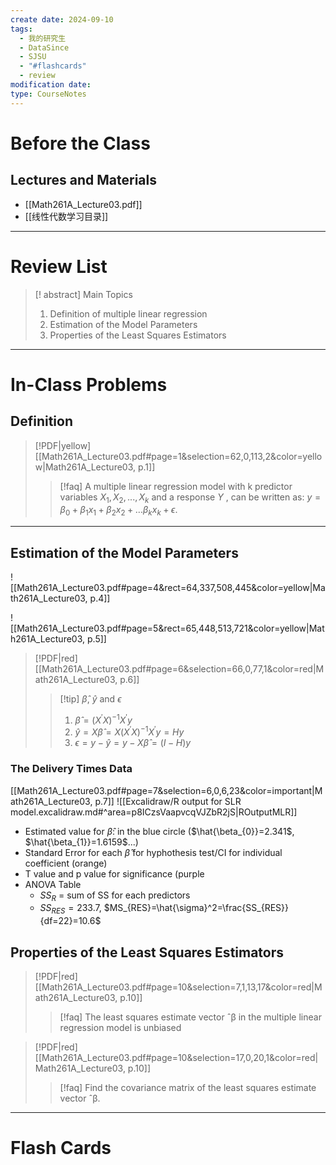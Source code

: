 ```yaml
---
create date: 2024-09-10
tags:
  - 我的研究生
  - DataSince
  - SJSU
  - "#flashcards"
  - review
modification date: 
type: CourseNotes
---
```


# Before the Class
## Lectures and Materials
- [[Math261A_Lecture03.pdf]]
- [[线性代数学习目录]]
---
# Review List
>[! abstract] Main Topics
>1. Definition of multiple linear regression
>2. Estimation of the Model Parameters
>3. Properties of the Least Squares Estimators

---
# In-Class Problems
## Definition
> [!PDF|yellow] [[Math261A_Lecture03.pdf#page=1&selection=62,0,113,2&color=yellow|Math261A_Lecture03, p.1]]
> >[!faq] A multiple linear regression model with k predictor variables $X_{1}, X_{2}, ..., X_{k}$ and a response $Y$ , can be written as: $y =\beta_{0} +\beta_{1} x_{1}+\beta_{2} x_{2} +\dots \beta_{k} x_{k}+\epsilon$.
> 
> 
---

## Estimation of the Model Parameters
![[Math261A_Lecture03.pdf#page=4&rect=64,337,508,445&color=yellow|Math261A_Lecture03, p.4]]

![[Math261A_Lecture03.pdf#page=5&rect=65,448,513,721&color=yellow|Math261A_Lecture03, p.5]]
> [!PDF|red] [[Math261A_Lecture03.pdf#page=6&selection=66,0,77,1&color=red|Math261A_Lecture03, p.6]]
> >[!tip] $\hat{\beta}$, $\hat{y}$ and $\epsilon$
> > 1.  $\hat{\beta} = (X^{\prime} X)^{-1} X^{\prime} y$
> > 2. $\hat{y}=X \hat{\beta}=X(X^{\prime}X)^{-1}X^{\prime}y=Hy$
> > 3. $\epsilon=y-\hat{y}=y-X\hat{\beta}=(I-H)y$

### The Delivery Times Data
[[Math261A_Lecture03.pdf#page=7&selection=6,0,6,23&color=important|Math261A_Lecture03, p.7]]
![[Excalidraw/R output for SLR model.excalidraw.md#^area=p8ICzsVaapvcqVJZbR2jS|ROutputMLR]]
- Estimated value for $\hat{\beta}$: in the blue circle ($\hat{\beta_{0}}=2.341$, $\hat{\beta_{1}}=1.6159$...)
- Standard Error for each $\hat{\beta}$ for hyphothesis test/CI for individual coefficient (orange)
- T value and p value for significance (purple
- ANOVA Table
	- $SS_{R}$ = sum of SS for each predictors
	- $SS_{RES}=233.7$, $MS_{RES}=\hat{\sigma}^2=\frac{SS_{RES}}{df=22}=10.6$
## Properties of the Least Squares Estimators
> [!PDF|red] [[Math261A_Lecture03.pdf#page=10&selection=7,1,13,17&color=red|Math261A_Lecture03, p.10]]
> >[!faq] The least squares estimate vector ˆβ in the multiple linear regression model is unbiased


> [!PDF|red] [[Math261A_Lecture03.pdf#page=10&selection=17,0,20,1&color=red|Math261A_Lecture03, p.10]]
> >[!faq] Find the covariance matrix of the least squares estimate vector ˆβ.
> 
> 
---
# Flash Cards
